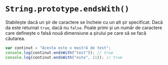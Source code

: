 # `String.prototype.endsWith()`

Stabilește dacă un șir de caractere se încheie cu un alt șir specificat. Dacă da este returnat `true`, dacă nu `false`.
Poate primi și un număr de caractere care definește o falsă nouă dimensiune a șirului pe care să se facă căutarea.

```javascript
var continut = "Acesta este o mostră de test";
console.log(continut.endsWith("test")); // true
console.log(continut.endsWith("este", 11)); // true
```
